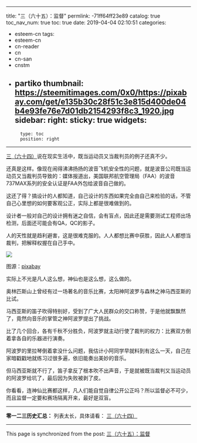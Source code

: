 
---
title: "三（六十五）：监督"
permlink: -71ff64ff23e89
catalog: true
toc_nav_num: true
toc: true
date: 2019-04-04 02:10:51
categories:
- esteem-cn
tags:
- esteem-cn
- cn-reader
- cn
- cn-san
- cnstm
- partiko
thumbnail: https://steemitimages.com/0x0/https://pixabay.com/get/e135b30c28f51c3e815d400de04b4e93fe76e7d01db2154293f8c3_1920.jpg
sidebar:
    right:
        sticky: true
widgets:
    -
        type: toc
        position: right
---


[三（六十四）](https://busy.org/@softmetal/2k9ucxu5q2)说在现实生活中，既当运动员又当裁判员的例子还真不少。

还真是这样。像现在闹得沸沸扬扬的波音飞机安全性的问题，就是波音公司既当运动员又当裁判员导致的：媒体报道出，美国联邦航空管理局（FAA）的波音737MAX系列的安全认证是FAA外包给波音自己做的。

这还了得？搞设计的人都知道，自己设计的东西如果完全由自己来检验的话，不管自己心里想的如何要客观公正，实际上都是很难做到的。

设计者一般对自己的设计拥有迷之自信，会有盲点，因此还是需要测试工程师出场检测，后面还可能会有QA，QC的影子。

人的天性就是趋利避害，这是很难克服的。人人都想比赛中获胜，因此人人都想当裁判，把解释权握在自己手中。

![](https://steemitimages.com/0x0/https://pixabay.com/get/e135b30c28f51c3e815d400de04b4e93fe76e7d01db2154293f8c3_1920.jpg)

图源：[pixabay](https://pixabay.com/get/e135b30c28f51c3e815d400de04b4e93fe76e7d01db2154293f8c3_1920.jpg)

实际上不光是凡人这么想，神仙也是这么想，这么做的。

奥林匹斯山上曾经有过一场著名的音乐比赛，太阳神阿波罗与森林之神马西亚斯的比试。

马西亚斯的笛子吹得特别好，受到了广大人民群众的交口称赞，于是他就飘飘然了，竟然向音乐的掌管之神阿波罗提出了挑战。

比了几个回合，各有千秋不分胜负，阿波罗就主动行使了裁判的权力：比赛双方倒着拿各自的乐器进行演奏。

阿波罗的里拉琴倒着拿没什么问题，我估计小阿同学早就料到有这么一天，自己在家暗戳戳地就练习过很多遍，依旧能奏出美妙的音乐。

但马西亚斯就不行了，笛子拿反了根本吹不出声音，于是就被既当裁判又当运动员的阿波罗给坑了，最后因为失败被剥了皮。

你看看，连神仙比赛都这样，凡人们能自觉自律公开公正吗？所以监督必不可少，而且监督一定要和赛场隔离开来，最好是双盲。

---

**零一二三历史汇总：**
列表太长，具体请看：
[三（六十四）](https://busy.org/@softmetal/2k9ucxu5q2)

- - -

This page is synchronized from the post: [三（六十五）：监督](https://steemit.com/@julian2013/-71ff64ff23e89)
